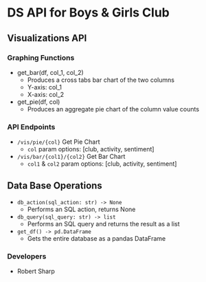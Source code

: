 # DS API for Boys & Girls Club

## Visualizations API
### Graphing Functions
- get_bar(df, col_1, col_2)
    - Produces a cross tabs bar chart of the two columns
    - Y-axis: col_1
    - X-axis: col_2
- get_pie(df, col)
    - Produces an aggregate pie chart of the column value counts 

### API Endpoints
- `/vis/pie/{col}` Get Pie Chart
    - `col` param options: [club, activity, sentiment]
- `/vis/bar/{col1}/{col2}` Get Bar Chart
    - `col1` & `col2` param options: [club, activity, sentiment]

## Data Base Operations
- `db_action(sql_action: str) -> None`
    - Performs an SQL action, returns None
- `db_query(sql_query: str) -> list`
    - Performs an SQL query and returns the result as a list
- `get_df() -> pd.DataFrame`
    - Gets the entire database as a pandas DataFrame

### Developers
- Robert Sharp
